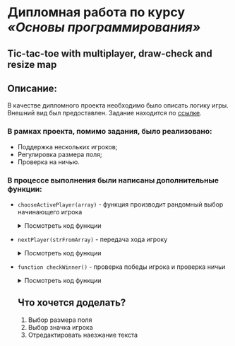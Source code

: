 # Дипломная работа по курсу *«Основы программирования»*

## Tic-tac-toe with multiplayer, draw-check and resize map

## Описание:

В качестве дипломного проекта необходимо было описать логику игры. Внешний вид был предоставлен. Задание находится по [ссылке](https://github.com/netology-code/pb-diplom).

### В рамках проекта, помимо задания, было реализовано:

* Поддержка нескольких игроков;
* Регулировка размера поля;
* Проверка на ничью.

### В процессе выполнения были написаны дополнительные функции:

* `chooseActivePlayer(array)` - функция производит рандомный выбор начинающего игрока

    <details>
    <summary>Посмотреть код функции</summary>

    ```javascript 
    /**
     * Assigns a random number depending on the length of the transmitted array. Uses the given number as an array index.
     * @param {object} array
     */

    function chooseActivePlayer(array) {
        let length = array.length; //будем передавать длину массива в качестве пограничного значения рандома
        let randomNumber = (Math.random() * length);
        let number = Math.floor(randomNumber);
        let index = array[number]; //передадим число в индекс массиву
        return index; //вернем значение (в данном случае либо 0 либо 1)
    }
    ```
    </details>

* `nextPlayer(strFromArray)` - передача хода игроку

    <details>
    <summary>Посмотреть код функции</summary>

    ```javascript
    /**
     * Change Active Player and give the next tip.
     * @param {string} strFromArray
     */

    function nextPlayer(strFromArray) {
        indexOfPlayer = players.indexOf(strFromArray); //ищем индекс активного игрока в массиве players
        lastIndexPlayer = players.length - 1; //индекс последнего хода будет равен длине массива -1 (так как отсчет с 0)
        if (indexOfPlayer === lastIndexPlayer) {
            activePlayer = players[0];
            return activePlayer;
        }
        else {
            activePlayer = players[indexOfPlayer + 1];
            return activePlayer;
        }
    }
    ```
    </details>

* `function checkWinner()` - проверка победы игрока и проверка ничьи

    <details>
    <summary>Посмотреть код функции</summary>

    ```javascript
    function checkWinner() {
        let count = 0; //счетчик
        
        for (j = 0; j < boardSize; j++) { //идем по внешнему массиву
            let countHorizontal = 0;
            let countVertical = 0;
            let countDiagonalLeft = 0;
            let countDiagonalRight = 0;
            for (let i = 0; i < boardSize; i++) { //идем по внутренности

                if (board[j][i] == activePlayer) { //00 01 02 | 10 11 12... (горизонталь)
                    countHorizontal++;
                }

                if (board[i][j] == activePlayer) { //00 10 20 | 10 11 21... (вертикаль)
                    countVertical++;
                }

                if (board[i][i] == activePlayer) { //00 11 22 (диагональ)
                    countDiagonalLeft++;
                }

                let index = board.length - 1 - i; //3-1-0 | 3-1-1 | 3-1-2

                if (board[i][index] == activePlayer) { //02 11 00
                    countDiagonalRight++;
                }

                if (board[j][i]) {
                    count++;
                    console.log(count);
                }

                if (countHorizontal === boardSize ||
                    countVertical === boardSize ||
                    countDiagonalLeft === boardSize ||
                    countDiagonalRight === boardSize) {

                    showWinner(players.indexOf(activePlayer));
                }
                
                if (countHorizontal !== boardSize &&
                    countVertical !== boardSize &&
                    countDiagonalLeft !== boardSize &&
                    countDiagonalRight !== boardSize &&
                    count === boardSize * boardSize) {

                    showWinner(undefined);
                }
            }
        }
    }
    ```
    </details>

    ## Что хочется доделать?

    1. Выбор размера поля
    1. Выбор значка игрока
    1. Отредактировать наезжание текста